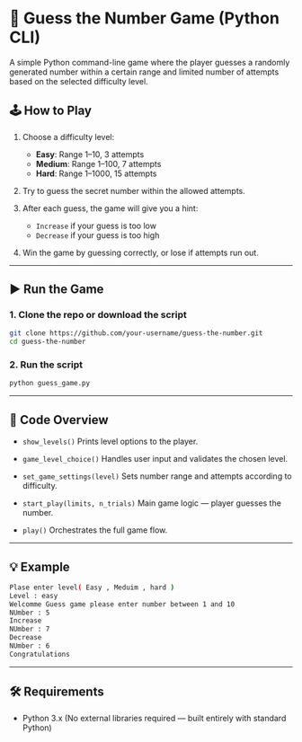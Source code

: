 # 🎯 Guess the Number Game (Python CLI)

A simple Python command-line game where the player guesses a randomly generated number within a certain range and limited number of attempts based on the selected difficulty level.

## 🕹️ How to Play

1. Choose a difficulty level:

   * **Easy**: Range 1–10, 3 attempts
   * **Medium**: Range 1–100, 7 attempts
   * **Hard**: Range 1–1000, 15 attempts

2. Try to guess the secret number within the allowed attempts.

3. After each guess, the game will give you a hint:

   * `Increase` if your guess is too low
   * `Decrease` if your guess is too high

4. Win the game by guessing correctly, or lose if attempts run out.

---

## ▶️ Run the Game

### 1. Clone the repo or download the script

```bash
git clone https://github.com/your-username/guess-the-number.git
cd guess-the-number
```

### 2. Run the script

```bash
python guess_game.py
```

---

## 📄 Code Overview

* `show_levels()`
  Prints level options to the player.

* `game_level_choice()`
  Handles user input and validates the chosen level.

* `set_game_settings(level)`
  Sets number range and attempts according to difficulty.

* `start_play(limits, n_trials)`
  Main game logic — player guesses the number.

* `play()`
  Orchestrates the full game flow.

---

## 💡 Example

```bash
Plase enter level( Easy , Meduim , hard )
Level : easy
Welcomme Guess game please enter number between 1 and 10
NUmber : 5
Increase
NUmber : 7
Decrease
NUmber : 6
Congratulations
```

---

## 🛠 Requirements

* Python 3.x
  (No external libraries required — built entirely with standard Python)
